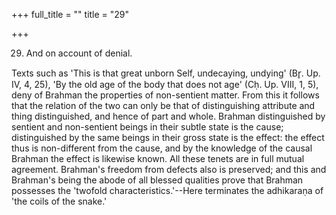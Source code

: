 +++
full_title = ""
title = "29"

+++




29. And on account of denial.

Texts such as 'This is that great unborn Self, undecaying, undying' (Br̥. Up. IV, 4, 25), 'By the old age of the body that does not age' (Cḥ. Up. VIII, 1, 5), deny of Brahman the properties of non-sentient matter. From this it follows that the relation of the two can only be that of distinguishing attribute and thing distinguished, and hence of part and whole. Brahman distinguished by sentient and non-sentient beings in their subtle state is the cause; distinguished by the same beings in their gross state is the effect: the effect thus is non-different from the cause, and by the knowledge of the causal Brahman the effect is likewise known. All these tenets are in full mutual agreement. Brahman's freedom from defects also is preserved; and this and Brahman's being the abode of all blessed qualities prove that Brahman possesses the 'twofold characteristics.'--Here terminates the adhikaraṇa of 'the coils of the snake.'

